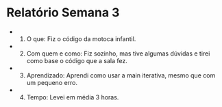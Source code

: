 # Relatório Semana 3
 - 1. O que: Fiz o código da motoca infantil.
 - 2. Com quem e como: Fiz sozinho, mas tive algumas dúvidas e tirei como base o código que a sala fez.
 - 3. Aprendizado: Aprendi como usar a main iterativa, mesmo que com um pequeno erro.
 - 4. Tempo: Levei em média 3 horas.

